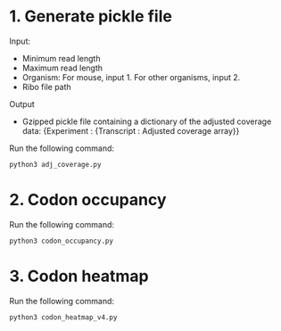 # 1. Generate pickle file

Input: 
* Minimum read length
* Maximum read length
* Organism: For mouse, input 1. For other organisms, input 2.
* Ribo file path

Output
* Gzipped pickle file containing a dictionary of the adjusted coverage data: {Experiment : {Transcript : Adjusted coverage array}}

Run the following command:
```
python3 adj_coverage.py
```

# 2. Codon occupancy

Run the following command:
```
python3 codon_occupancy.py
```

# 3. Codon heatmap

Run the following command:
```
python3 codon_heatmap_v4.py
```

